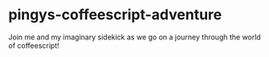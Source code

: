 # pingys-coffeescript-adventure
Join me and my imaginary sidekick as we go on a journey through the world of coffeescript!
